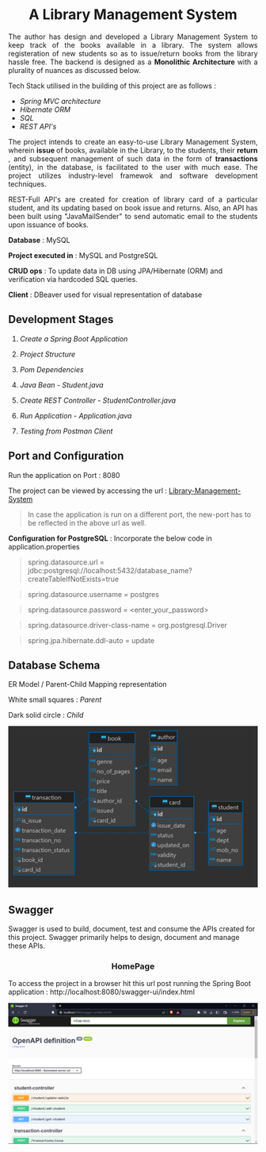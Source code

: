 <h1 align="center"> A Library Management System </h1>

<p align="justify"> The author has design and developed a Library Management System to keep track of the books available in a library. The system allows registeration of new students so as to issue/return books from the library hassle free. The backend is designed as a <B> Monolithic Architecture </B> with a plurality of nuances as discussed below. </p>

Tech Stack utilised in the building of this project are as follows :

*  _Spring MVC architecture_
*  _Hibernate ORM_
*  _SQL_ 
*  _REST API's_ 

<p align="justify"> The project intends to create an easy-to-use Library Management System, wherein <B> issue </B> of books, available in the Library, to the students, their <B> return </B>, and subsequent management of such data in the form of <B> transactions </B> (entity), in the database, is facilitated to the user with much ease. The project utilizes industry-level framewok and software development techniques. </p>

<p align="justify"> REST-Full API's are created for creation of library card of a particular student, and its updating based on book issue and returns. Also, an API has been built using "JavaMailSender" to send automatic email to the students upon issuance of books. </p>

**Database** : MySQL

**Project executed in** : MySQL and PostgreSQL

**CRUD ops** : To update data in DB using JPA/Hibernate (ORM) and verification via hardcoded SQL queries.

**Client** : DBeaver used for visual representation of database

<h2 align="left"> Development Stages </h2>

1. *Create a Spring Boot Application*

2. *Project Structure*

3. *Pom Dependencies*

4. *Java Bean - Student.java*

5. *Create REST Controller - StudentController.java*

6. *Run Application - Application.java*

7. *Testing from Postman Client*

<h2 align="left"> Port and Configuration </h2>

Run the application on Port : 8080 

The project can be viewed by accessing the url : [Library-Management-System](http://localhost:8080/swagger-ui/index.html  "Library-Management-System")

> In case the application is run on a different port, the new-port has to be reflected in the above url as well.

**Configuration for PostgreSQL** : Incorporate the below code in application.properties

> spring.datasource.url = jdbc:postgresql://localhost:5432/database_name?createTableIfNotExists=true

> spring.datasource.username = postgres

> spring.datasource.password = <enter_your_password>

> spring.datasource.driver-class-name = org.postgresql.Driver

> spring.jpa.hibernate.ddl-auto = update

<h2 align="left"> Database Schema </h2>

ER Model / Parent-Child Mapping representation

White small squares : _Parent_ 

Dark solid circle : _Child_

<p align="center"> 
    <img width="536" alt="image" src="https://github.com/po-strikes25/Library-Management-System/blob/master/src/main/java/com/example/LibraryManagementSystem/images/ER_diagram_lms_april.png">
</p>

<h2 align="left"> Swagger </h2>

Swagger is used to build, document, test and consume the APIs created for this project. Swagger primarily helps to design, document and manage these APIs.

<h3 align="center"> HomePage </h3>

To access the project in a browser hit this url post running the Spring Boot application : http://localhost:8080/swagger-ui/index.html

<p align="center"> 
    <img width="536" alt="image" src="https://github.com/po-strikes25/Library-Management-System/blob/master/src/main/java/com/example/LibraryManagementSystem/images/swagger-ui.png">
</p>
